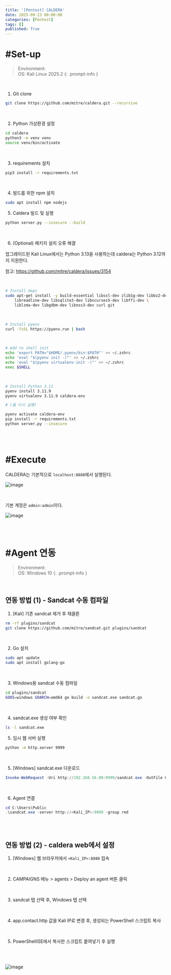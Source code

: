 ```yaml
---
title: '[Pentest] CALDERA'
date: 2025-09-23 00:00:00
categories: [Pentest]
tags: []
published: True
---
```



# #Set-up

> Environment: <br>
> OS: Kali Linux 2025.2
{: .prompt-info }

<br>

1. Git clone

```bash
git clone https://github.com/mitre/caldera.git --recursive
```

<br>

2. Python 가상환경 설정

```bash
cd caldera
python3 -m venv venv
source venv/bin/activate
```

<br>

3. requirements 설치

```bash
pip3 install -r requirements.txt
```

<br>

4. 빌드를 위한 npm 설치

```bash
sudo apt install npm nodejs
```

5. Caldera 빌드 및 실행

```bash
python server.py --insecure --build
```

<br>

6. (Optional) 패키지 설치 오류 해결

업그레이드된 Kali Linux에서는 Python 3.13을 사용하는데 caldera는 Python 3.12까지 지원한다.

참고: https://github.com/mitre/caldera/issues/3154

<br>

```bash
# Install deps
sudo apt-get install -y build-essential libssl-dev zlib1g-dev libbz2-dev \
    libreadline-dev libsqlite3-dev libncurses5-dev libffi-dev \
    liblzma-dev libgdbm-dev libnss3-dev curl git
```

<br>

```bash
# Install pyenv
curl -fsSL https://pyenv.run | bash
```

<br>

```bash
# Add to shell init
echo 'export PATH="$HOME/.pyenv/bin:$PATH"' >> ~/.zshrc
echo 'eval "$(pyenv init -)"' >> ~/.zshrc
echo 'eval "$(pyenv virtualenv-init -)"' >> ~/.zshrc
exec $SHELL
```
<br>

```bash
# Install Python 3.11
pyenv install 3.11.9
pyenv virtualenv 3.11.9 caldera-env

# (쉘 다시 실행)

pyenv activate caldera-env
pip install -r requirements.txt
python server.py --insecure
```

<br>

<br>

# #Execute

CALDERA는 기본적으로 `localhost:8888`에서 실행된다.

![image](/assets/posts/250923-1.png)

<br>

기본 계정은 `admin:admin`이다.

![image](/assets/posts/250923-2.png)

<br>
<br>

# #Agent 연동

> Environment: <br>
> OS: Windows 10
{: .prompt-info }

<br>

## 연동 방법 (1) - Sandcat 수동 컴파일


1. [Kali] 기존 sandcat 제거 후 재클론

```bash
rm -rf plugins/sandcat
git clone https://github.com/mitre/sandcat.git plugins/sandcat
```

<br>

2. Go 설치

```bash
sudo apt update
sudo apt install golang-go
```

<br>

3. Windows용 sandcat 수동 컴파일

```bash
cd plugins/sandcat
GOOS=windows GOARCH=amd64 go build -o sandcat.exe sandcat.go
```

<br>

4. sandcat.exe 생성 여부 확인

```bash
ls -l sandcat.exe
```

5. 임시 웹 서버 실행

```bash
python -m http.server 9999
```

<br>

5. [Windows] sandcat.exe 다운로드

```powershell
Invoke-WebRequest -Uri http://192.168.56.80:9999/sandcat.exe -OutFile C:\Users\Public\sandcat.exe
```

<br>

6. Agent 연결

```powershell
cd C:\Users\Public
.\sandcat.exe -server http://<Kali_IP>:9999 -group red
```

<br>

<br>

## 연동 방법 (2) - caldera web에서 설정

1. [Windows] 웹 브라우저에서 `<Kali_IP>:8888` 접속

<br>

2. CAMPAIGNS 메뉴 > agents > Deploy an agent 버튼 클릭

<br>

3. sandcat 탭 선택 후, Windows 탭 선택

<br>

4. app.contact.http 값을 Kali IP로 변경 후, 생성되는 PowerShell 스크립트 복사

<br>

5. PowerShellISE에서 복사한 스크립트 붙여넣기 후 실행

<br>

<br>

![image](/assets/posts/250923-3.png)
